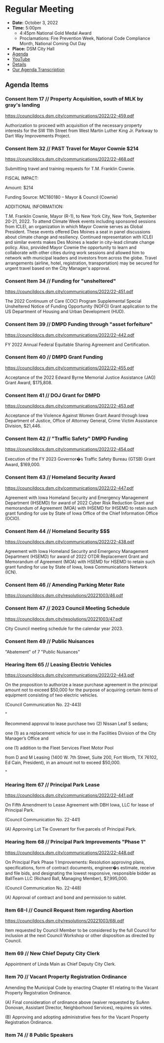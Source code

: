 # Regular Meeting

- **Date:** October 3, 2022
- **Time:** 5:00pm
    - 4:45pm National Gold Medal Award
    - Proclamations: Fire Prevention Week, National Code Compliance Month, National Coming Out Day
- **Place:** DSM City Hall
- [Agenda](https://councildocs.dsm.city/agendas/ag20221003.pdf)
- [YouTube](https://youtu.be/Dqj7AhBAVY4)
- [Details](https://www.dsm.city/citycouncil_detail_T60_R2077.php)
- [Our Agenda Transcription](#/view/agenda~2022~transcription~10-03_RM)

## Agenda Items

### Consent Item 17 // Property Acquisition, south of MLK by gray's landing

https://councildocs.dsm.city/communications/2022/22-459.pdf

Authorization to proceed with acquisition of the necessary property interests for the SW 11th Street from West Martin Luther King Jr. Parkway to Dart Way Improvements Project. 

### Consent Item 32 // PAST Travel for Mayor Cownie $214

https://councildocs.dsm.city/communications/2022/22-468.pdf

Submitting travel and training requests for T.M. Franklin Cownie.

FISCAL IMPACT:

Amount: $214

Funding Source: MC180180 – Mayor & Council (Cownie)

ADDITIONAL INFORMATION:

T.M. Franklin Cownie, Mayor (R-1), to New York City, New York, September 20-21, 2022.
To attend Climate Week events including sponsored sessions from ICLEI, an organization in which
Mayor Cownie serves as Global President. These events offered Des Moines a seat in panel
discussions about climate change and resiliency. Continued representation with ICLEI and similar
events makes Des Moines a leader in city-lead climate change policy. Also, provided Mayor Cownie
the opportunity to learn and collaborate with other cities during work sessions and allowed him to
network with municipal leaders and investors from across the globe. Travel arrangements (airline,
hotel, registration, transportation) may be secured for urgent travel based on the City Manager's
approval.

### Consent Item 34 // Funding for "unsheltered"

https://councildocs.dsm.city/communications/2022/22-451.pdf

The 2022 Continuum of Care (COC) Program Supplemental Special Unsheltered Notice of Funding Opportunity (NOFO) Grant application to the US Department of Housing and Urban Development (HUD). 

### Consent Item 39 // DMPD Funding through "asset forfeiture"

https://councildocs.dsm.city/communications/2022/22-442.pdf

FY 2022 Annual Federal Equitable Sharing Agreement and Certification.

### Consent Item 40 // DMPD Grant Funding

https://councildocs.dsm.city/communications/2022/22-455.pdf

Acceptance of the 2022 Edward Byrne Memorial Justice Assistance (JAG) Grant Award, $175,808. 

### Consent Item 41 // DOJ Grant for DMPD

https://councildocs.dsm.city/communications/2022/22-453.pdf

Acceptance of the Violence Against Women Grant Award through Iowa Department of Justice, Office of Attorney General, Crime Victim Assistance Division, $21,446. 

### Consent Item 42 // "Traffic Safety" DMPD Funding

https://councildocs.dsm.city/communications/2022/22-454.pdf

Execution of the FY 2023 Governor�s Traffic Safety Bureau (GTSB) Grant Award, $169,000. 

### Consent Item 43 // Homeland Security Award

https://councildocs.dsm.city/communications/2022/22-447.pdf

Agreement with Iowa Homeland Security and Emergency Management Department (IHSEMD) for award of 2022 Cyber Risk Reduction Grant and memorandum of Agreement (MOA) with IHSEMD for IHSEMD to retain such grant funding for use by State of Iowa Office of the Chief Information Office (OCIO). 

### Consent Item 44 // Homeland Security $$$

https://councildocs.dsm.city/communications/2022/22-438.pdf

Agreement with Iowa Homeland Security and Emergency Management Department (HSEMD) for award of 2022 OTDR Replacement Grant and Memorandum of Agreement (MOA) with HSEMD for HSEMD to retain such grant funding for use by State of Iowa, Iowa Communications Network (ICN). 

### Consent Item 46 // Amending Parking Meter Rate

https://councildocs.dsm.city/resolutions/20221003/46.pdf

### Consent Item 47 // 2023 Council Meeting Schedule

https://councildocs.dsm.city/resolutions/20221003/47.pdf

City Council meeting schedule for the calendar year 2023.

### Consent Item 49 // Public Nuisances

"Abatement" of 7 "Public Nuisances"

### Hearing Item 65 // Leasing Electric Vehicles

https://councildocs.dsm.city/communications/2022/22-443.pdf

On the proposition to authorize a lease purchase agreement in the principal amount not to exceed $50,000 for the purpose of acquiring certain items of equipment consisting of two electric vehicles.

(Council Communication No. 22-443) 

"

Recommend approval to lease purchase two (2) Nissan Leaf S sedans; 

one (1) as a replacement vehicle
for use in the Facilities Division of the City Manager’s Office and 

one (1) addition to the Fleet
Services Fleet Motor Pool 

from D and M Leasing (1400 W. 7th Street, Suite 200, Fort Worth, TX
76102, Ed Cain, President), in an amount not to exceed $50,000. 

"

### Hearing Item 67 // Principal Park Lease

https://councildocs.dsm.city/communications/2022/22-441.pdf

On Fifth Amendment to Lease Agreement with DBH Iowa, LLC for lease of Principal Park.

(Council Communication No. 22-441)

(A) Approving Lot Tie Covenant for five parcels of Principal Park. 

### Hearing Item 68 // Principal Park Improvements "Phase 1"

https://councildocs.dsm.city/communications/2022/22-448.pdf

On Principal Park Phase 1 Improvements: Resolution approving plans, specifications, form of contract documents, engineer�s estimate, receive and file bids, and designating the lowest responsive, responsible bidder as BallTeam LLC (Richard Ball, Managing Member), $7,995,000.

(Council Communication No. 22-448)

(A) Approval of contract and bond and permission to sublet. 

### Item 68-I // Council Request Item regarding Abortion

https://councildocs.dsm.city/resolutions/20221003/68i.pdf

Item requested by Council Member to be considered by the full Council for inclusion at the next Council Workshop or other disposition as directed by Council. 

### Item 69 // New Chief Deputy City Clerk

Appointment of Linda Main as Chief Deputy City Clerk.

### Item 70 // Vacant Property Registration Ordinance

Amending the Municipal Code by enacting Chapter 61 relating to the Vacant Property Registration Ordinance.

(A) Final consideration of ordinance above (waiver requested by SuAnn Donovan, Assistant Director, Neighborhood Services), requires six votes.

(B) Approving and adopting administrative fees for the Vacant Property Registration Ordinance. 

### Item 74 // 8 Public Speakers
